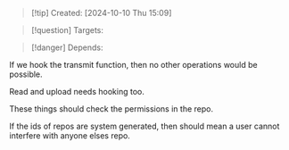
>[!tip] Created: [2024-10-10 Thu 15:09]

>[!question] Targets: 

>[!danger] Depends: 

If we hook the transmit function, then no other operations would be possible.

Read and upload needs hooking too.

These things should check the permissions in the repo.

If the ids of repos are system generated, then should mean a user cannot interfere with anyone elses repo.